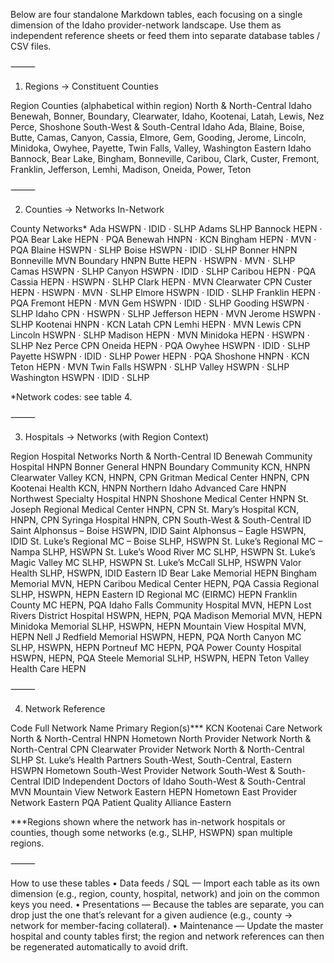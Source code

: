 Below are four standalone Markdown tables, each focusing on a single dimension of the Idaho provider-network landscape.
Use them as independent reference sheets or feed them into separate database tables / CSV files.

⸻

1. Regions → Constituent Counties

Region	Counties (alphabetical within region)
North & North-Central Idaho	Benewah, Bonner, Boundary, Clearwater, Idaho, Kootenai, Latah, Lewis, Nez Perce, Shoshone
South-West & South-Central Idaho	Ada, Blaine, Boise, Butte, Camas, Canyon, Cassia, Elmore, Gem, Gooding, Jerome, Lincoln, Minidoka, Owyhee, Payette, Twin Falls, Valley, Washington
Eastern Idaho	Bannock, Bear Lake, Bingham, Bonneville, Caribou, Clark, Custer, Fremont, Franklin, Jefferson, Lemhi, Madison, Oneida, Power, Teton



⸻

2. Counties → Networks In-Network

County	Networks*
Ada	HSWPN · IDID · SLHP
Adams	SLHP
Bannock	HEPN · PQA
Bear Lake	HEPN · PQA
Benewah	HNPN · KCN
Bingham	HEPN · MVN · PQA
Blaine	HSWPN · SLHP
Boise	HSWPN · IDID · SLHP
Bonner	HNPN
Bonneville	MVN
Boundary	HNPN
Butte	HEPN · HSWPN · MVN · SLHP
Camas	HSWPN · SLHP
Canyon	HSWPN · IDID · SLHP
Caribou	HEPN · PQA
Cassia	HEPN · HSWPN · SLHP
Clark	HEPN · MVN
Clearwater	CPN
Custer	HEPN · HSWPN · MVN · SLHP
Elmore	HSWPN · IDID · SLHP
Franklin	HEPN · PQA
Fremont	HEPN · MVN
Gem	HSWPN · IDID · SLHP
Gooding	HSWPN · SLHP
Idaho	CPN · HSWPN · SLHP
Jefferson	HEPN · MVN
Jerome	HSWPN · SLHP
Kootenai	HNPN · KCN
Latah	CPN
Lemhi	HEPN · MVN
Lewis	CPN
Lincoln	HSWPN · SLHP
Madison	HEPN · MVN
Minidoka	HEPN · HSWPN · SLHP
Nez Perce	CPN
Oneida	HEPN · PQA
Owyhee	HSWPN · IDID · SLHP
Payette	HSWPN · IDID · SLHP
Power	HEPN · PQA
Shoshone	HNPN · KCN
Teton	HEPN · MVN
Twin Falls	HSWPN · SLHP
Valley	HSWPN · SLHP
Washington	HSWPN · IDID · SLHP

*Network codes: see table 4.

⸻

3. Hospitals → Networks (with Region Context)

Region	Hospital	Networks
North & North-Central ID	Benewah Community Hospital	HNPN
  Bonner General	HNPN
  Boundary Community	KCN, HNPN
  Clearwater Valley	KCN, HNPN, CPN
  Gritman Medical Center	HNPN, CPN
  Kootenai Health	KCN, HNPN
  Northern Idaho Advanced Care	HNPN
  Northwest Specialty Hospital	HNPN
  Shoshone Medical Center	HNPN
  St. Joseph Regional Medical Center	HNPN, CPN
  St. Mary’s Hospital	KCN, HNPN, CPN
  Syringa Hospital	HNPN, CPN
South-West & South-Central ID	Saint Alphonsus – Boise	HSWPN, IDID
  Saint Alphonsus – Eagle	HSWPN, IDID
  St. Luke’s Regional MC – Boise	SLHP, HSWPN
  St. Luke’s Regional MC – Nampa	SLHP, HSWPN
  St. Luke’s Wood River MC	SLHP, HSWPN
  St. Luke’s Magic Valley MC	SLHP, HSWPN
  St. Luke’s McCall	SLHP, HSWPN
  Valor Health	SLHP, HSWPN, IDID
Eastern ID	Bear Lake Memorial	HEPN
  Bingham Memorial	MVN, HEPN
  Caribou Medical Center	HEPN, PQA
  Cassia Regional	SLHP, HSWPN, HEPN
  Eastern ID Regional MC (EIRMC)	HEPN
  Franklin County MC	HEPN, PQA
  Idaho Falls Community Hospital	MVN, HEPN
  Lost Rivers District Hospital	HSWPN, HEPN, PQA
  Madison Memorial	MVN, HEPN
  Minidoka Memorial	SLHP, HSWPN, HEPN
  Mountain View Hospital	MVN, HEPN
  Nell J Redfield Memorial	HSWPN, HEPN, PQA
  North Canyon MC	SLHP, HSWPN, HEPN
  Portneuf MC	HEPN, PQA
  Power County Hospital	HSWPN, HEPN, PQA
  Steele Memorial	SLHP, HSWPN, HEPN
  Teton Valley Health Care	HEPN



⸻

4. Network Reference

Code	Full Network Name	Primary Region(s)***
KCN	Kootenai Care Network	North & North-Central
HNPN	Hometown North Provider Network	North & North-Central
CPN	Clearwater Provider Network	North & North-Central
SLHP	St. Luke’s Health Partners	South-West, South-Central, Eastern
HSWPN	Hometown South-West Provider Network	South-West & South-Central
IDID	Independent Doctors of Idaho	South-West & South-Central
MVN	Mountain View Network	Eastern
HEPN	Hometown East Provider Network	Eastern
PQA	Patient Quality Alliance	Eastern

***Regions shown where the network has in-network hospitals or counties, though some networks (e.g., SLHP, HSWPN) span multiple regions.

⸻

How to use these tables
  •	Data feeds / SQL — Import each table as its own dimension (e.g., region, county, hospital, network) and join on the common keys you need.
  •	Presentations — Because the tables are separate, you can drop just the one that’s relevant for a given audience (e.g., county → network for member-facing collateral).
  •	Maintenance — Update the master hospital and county tables first; the region and network references can then be regenerated automatically to avoid drift.